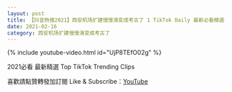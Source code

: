 ```yaml
---
layout: post
title: 【抖音熱搜2021】西安机场扩建慢慢演变成考古了 1 TikTok Daily 最新必看精選合集2021 02 16
date: 2021-02-16
category: 西安机场扩建慢慢演变成考古了
---
```


{% include youtube-video.html id="UjP8TEfO02g" %}

2021必看 最新精選 Top TikTok Trending Clips

喜歡請點贊轉發加訂閱 Like & Subscribe：[YouTube](https://www.youtube.com/channel/UCAoR7VcanIPd04uEq_GIylA/videos)

